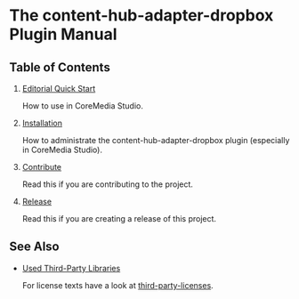 # The   content-hub-adapter-dropbox Plugin Manual

## Table of Contents

1. [Editorial Quick Start](editorial-quick-start.md)

    How to use in CoreMedia Studio.

1. [Installation](installation.md)

    How to administrate the content-hub-adapter-dropbox plugin (especially in CoreMedia Studio).

1. [Contribute](contribute.md)

    Read this if you are contributing to the project.
    

1. [Release](release.md)

    Read this if you are creating a release of this project.

## See Also

* [Used Third-Party Libraries](THIRD-PARTY.txt)

    <!-- GitHub Pages is not able to list directory contents. Jump back to GitHub directly.  -->
    For license texts have a look at [third-party-licenses](https://github.com/CoreMedia/content-hub-adapter-dropbox/tree/cmcc-10-2007/docs/third-party-licenses).
